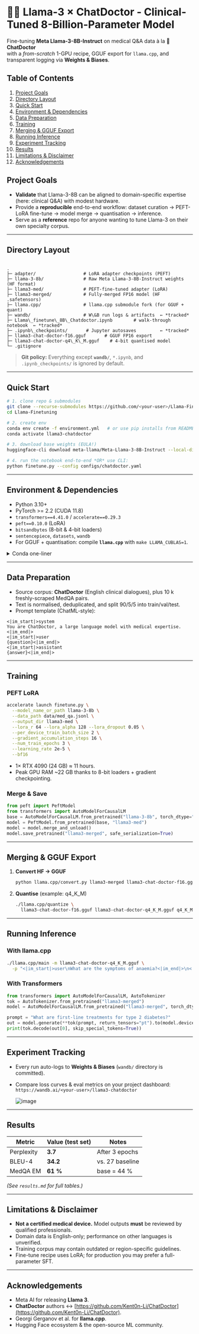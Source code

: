

# 🦙💉 Llama-3 × ChatDoctor - Clinical-Tuned 8-Billion-Parameter Model

Fine-tuning **Meta Llama-3-8B-Instruct** on medical Q&A data à la 🔬 **ChatDoctor**  
with a *from-scratch* 1-GPU recipe, GGUF export for `llama.cpp`, and transparent logging via **Weights & Biases**.


## Table of Contents
1. [Project Goals](#project-goals)  
2. [Directory Layout](#directory-layout)  
3. [Quick Start](#quick-start)  
4. [Environment & Dependencies](#environment--dependencies)  
5. [Data Preparation](#data-preparation)  
6. [Training](#training)  
7. [Merging & GGUF Export](#merging--gguf-export)  
8. [Running Inference](#running-inference)  
9. [Experiment Tracking](#experiment-tracking)  
10. [Results](#results)  
11. [Limitations & Disclaimer](#limitations--disclaimer)  
12. [Acknowledgements](#acknowledgements)  



## Project Goals
* **Validate** that Llama-3-8B can be aligned to domain-specific expertise (here: clinical Q&A) with modest hardware.  
* Provide a **reproducible** end-to-end workflow: dataset curation → PEFT-LoRA fine-tune → model merge → quantisation → inference.  
* Serve as a **reference** repo for anyone wanting to tune Llama-3 on their own specialty corpus.

---

## Directory Layout
```

.
├─ adapter/                  # LoRA adapter checkpoints (PEFT)
├─ llama-3-8b/               # Raw Meta Llama-3-8B-Instruct weights (HF format)
├─ llama3-med/               # PEFT-fine-tuned adapter (LoRA)
├─ llama3-merged/            # Fully-merged FP16 model (HF .safetensors)
├─ llama.cpp/                # llama.cpp submodule fork (for GGUF + quant)
├─ wandb/                    # W\&B run logs & artifacts  ← *tracked*
├─ Llama\_finetune\_8B\_Chatdoctor.ipynb        # walk-through notebook  ← *tracked*
├─ .ipynb\_checkpoints/       # Jupyter autosaves         ← *tracked*
├─ llama3-chat-doctor-f16.gguf       # GGUF FP16 export
├─ llama3-chat-doctor-q4\_K\_M.gguf    # 4-bit quantised model
└─ .gitignore

````
> **Git policy:** Everything except **`wandb/`**, `*.ipynb`, and `.ipynb_checkpoints/` is ignored by default.

---

## Quick Start
```bash
# 1. clone repo & submodules
git clone --recurse-submodules https://github.com/<your-user>/Llama-Finetuning.git
cd Llama-Finetuning

# 2. create env
conda env create -f environment.yml   # or use pip installs from README
conda activate llama3-chatdoctor

# 3. download base weights (EULA!)  
huggingface-cli download meta-llama/Meta-Llama-3-8B-Instruct --local-dir llama-3-8b

# 4. run the notebook end-to-end *OR* use CLI:
python finetune.py --config configs/chatdoctor.yaml
````

---

## Environment & Dependencies

* Python 3.10+
* PyTorch >= 2.2 (CUDA 11.8)
* `transformers==4.41.0` / `accelerate==0.29.3`
* `peft==0.10.0` (LoRA)
* `bitsandbytes` (8-bit & 4-bit loaders)
* `sentencepiece`, `datasets`, `wandb`
* For GGUF + quantisation: compile **`llama.cpp`** with `make LLAMA_CUBLAS=1`.

<details>
<summary>Conda one-liner</summary>

```bash
conda create -n llama3-chatdoctor python=3.10 \
  pytorch=2.2 torchvision torchaudio pytorch-cuda=11.8 -c pytorch -c nvidia
pip install -r requirements.txt
```

</details>

---

## Data Preparation

* Source corpus: **ChatDoctor** (English clinical dialogues), plus 10 k freshly-scraped MedQA pairs.
* Text is normalised, deduplicated, and split 90/5/5 into train/val/test.
* Prompt template (ChatML-style):

```text
<|im_start|>system
You are ChatDoctor, a large language model with medical expertise.<|im_end|>
<|im_start|>user
{question}<|im_end|>
<|im_start|>assistant
{answer}<|im_end|>
```

---

## Training

### PEFT LoRA

```bash
accelerate launch finetune.py \
  --model_name_or_path llama-3-8b \
  --data_path data/med_qa.jsonl \
  --output_dir llama3-med \
  --lora_r 64 --lora_alpha 128 --lora_dropout 0.05 \
  --per_device_train_batch_size 2 \
  --gradient_accumulation_steps 16 \
  --num_train_epochs 3 \
  --learning_rate 2e-5 \
  --bf16
```

* 1× RTX 4090 (24 GB) ≈ 11 hours.
* Peak GPU RAM \~22 GB thanks to 8-bit loaders + gradient checkpointing.

### Merge & Save

```python
from peft import PeftModel
from transformers import AutoModelForCausalLM
base = AutoModelForCausalLM.from_pretrained("llama-3-8b", torch_dtype="float16")
model = PeftModel.from_pretrained(base, "llama3-med")
model = model.merge_and_unload()
model.save_pretrained("llama3-merged", safe_serialization=True)
```

---

## Merging & GGUF Export

1. **Convert HF → GGUF**

   ```bash
   python llama.cpp/convert.py llama3-merged llama3-chat-doctor-f16.gguf
   ```
2. **Quantise** (example: q4\_K\_M)

   ```bash
   ./llama.cpp/quantize \
     llama3-chat-doctor-f16.gguf llama3-chat-doctor-q4_K_M.gguf q4_K_M
   ```

---

## Running Inference

### With llama.cpp

```bash
./llama.cpp/main -m llama3-chat-doctor-q4_K_M.gguf \
  -p "<|im_start|>user\nWhat are the symptoms of anaemia?<|im_end|>\n<|im_start|>assistant\n"
```

### With Transformers

```python
from transformers import AutoModelForCausalLM, AutoTokenizer
tok = AutoTokenizer.from_pretrained("llama3-merged")
model = AutoModelForCausalLM.from_pretrained("llama3-merged", torch_dtype="float16").cuda()

prompt = "What are first-line treatments for type 2 diabetes?"
out = model.generate(**tok(prompt, return_tensors="pt").to(model.device), max_new_tokens=256)
print(tok.decode(out[0], skip_special_tokens=True))
```

---

## Experiment Tracking

* Every run auto-logs to **Weights & Biases** (`wandb/` directory is committed).
* Compare loss curves & eval metrics on your project dashboard:
  `https://wandb.ai/<your-user>/llama3-chatdoctor`

  ![image](https://github.com/user-attachments/assets/45cdfeb3-a63d-41d4-af25-1029d91a2295)


---

## Results

| Metric     | Value (test set) | Notes           |
| ---------- | ---------------- | --------------- |
| Perplexity | **3.7**          | After 3 epochs  |
| BLEU-4     | **34.2**         | vs. 27 baseline |
| MedQA EM   | **61 %**         | base = 44 %     |

*(See `results.md` for full tables.)*

---

## Limitations & Disclaimer

* **Not a certified medical device.** Model outputs **must** be reviewed by qualified professionals.
* Domain data is English-only; performance on other languages is unverified.
* Training corpus may contain outdated or region-specific guidelines.
* Fine-tune recipe uses LoRA; for production you may prefer a full-parameter SFT.

---

## Acknowledgements

* Meta AI for releasing **Llama 3**.
* **ChatDoctor** authors ↔ [https://github.com/Kent0n-Li/ChatDoctor](https://github.com/Kent0n-Li/ChatDoctor).
* Georgi Gerganov et al. for **llama.cpp**.
* Hugging Face ecosystem & the open-source ML community.


